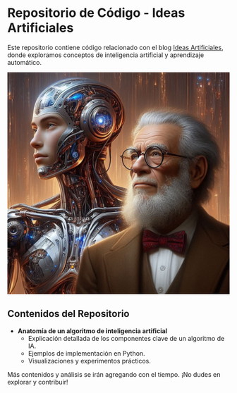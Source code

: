 # Repositorio de Código - Ideas Artificiales

Este repositorio contiene código relacionado con el blog [Ideas Artificiales](https://www.ideas-artificiales.es), donde exploramos conceptos de inteligencia artificial y aprendizaje automático.

![Descripción de la imagen](RDIsaac.jpeg)

## Contenidos del Repositorio

- **Anatomía de un algoritmo de inteligencia artificial**
  - Explicación detallada de los componentes clave de un algoritmo de IA.
  - Ejemplos de implementación en Python.
  - Visualizaciones y experimentos prácticos.

Más contenidos y análisis se irán agregando con el tiempo. ¡No dudes en explorar y contribuir!
